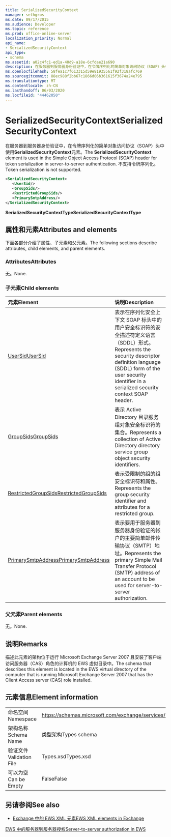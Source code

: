 ```yaml
---
title: SerializedSecurityContext
manager: sethgros
ms.date: 09/17/2015
ms.audience: Developer
ms.topic: reference
ms.prod: office-online-server
localization_priority: Normal
api_name:
- SerializedSecurityContext
api_type:
- schema
ms.assetid: a02c4fc1-ed1a-40d9-a18e-6cfdae21a690
description: 在服务器到服务器身份验证中，在令牌序列化的简单对象访问协议（SOAP）头中使用 SerializedSecurityContext 元素。 不支持令牌序列化。
ms.openlocfilehash: 58fea1c7f613315d59e81935561f92f318afc769
ms.sourcegitcommit: 88ec988f2bb67c1866d06b361615f3674a24e795
ms.translationtype: MT
ms.contentlocale: zh-CN
ms.lasthandoff: 06/03/2020
ms.locfileid: "44462050"
---
```

# <a name="serializedsecuritycontext"></a><span data-ttu-id="2d4ec-104">SerializedSecurityContext</span><span class="sxs-lookup"><span data-stu-id="2d4ec-104">SerializedSecurityContext</span></span>

<span data-ttu-id="2d4ec-105">在服务器到服务器身份验证中，在令牌序列化的简单对象访问协议（SOAP）头中使用**SerializedSecurityContext**元素。</span><span class="sxs-lookup"><span data-stu-id="2d4ec-105">The **SerializedSecurityContext** element is used in the Simple Object Access Protocol (SOAP) header for token serialization in server-to-server authentication.</span></span> <span data-ttu-id="2d4ec-106">不支持令牌序列化。</span><span class="sxs-lookup"><span data-stu-id="2d4ec-106">Token serialization is not supported.</span></span> 
  
```xml
<SerializedSecurityContext>
   <UserSid/>
   <GroupSids/>
   <RestrictedGroupSids/>
   <PrimarySmtpAddress/>
</SerializedSecurityContext>
```

 <span data-ttu-id="2d4ec-107">**SerializedSecurityContextType**</span><span class="sxs-lookup"><span data-stu-id="2d4ec-107">**SerializedSecurityContextType**</span></span>
## <a name="attributes-and-elements"></a><span data-ttu-id="2d4ec-108">属性和元素</span><span class="sxs-lookup"><span data-stu-id="2d4ec-108">Attributes and elements</span></span>

<span data-ttu-id="2d4ec-109">下面各部分介绍了属性、子元素和父元素。</span><span class="sxs-lookup"><span data-stu-id="2d4ec-109">The following sections describe attributes, child elements, and parent elements.</span></span>
  
### <a name="attributes"></a><span data-ttu-id="2d4ec-110">Attributes</span><span class="sxs-lookup"><span data-stu-id="2d4ec-110">Attributes</span></span>

<span data-ttu-id="2d4ec-111">无。</span><span class="sxs-lookup"><span data-stu-id="2d4ec-111">None.</span></span>
  
### <a name="child-elements"></a><span data-ttu-id="2d4ec-112">子元素</span><span class="sxs-lookup"><span data-stu-id="2d4ec-112">Child elements</span></span>

|<span data-ttu-id="2d4ec-113">**元素**</span><span class="sxs-lookup"><span data-stu-id="2d4ec-113">**Element**</span></span>|<span data-ttu-id="2d4ec-114">**说明**</span><span class="sxs-lookup"><span data-stu-id="2d4ec-114">**Description**</span></span>|
|:-----|:-----|
|[<span data-ttu-id="2d4ec-115">UserSid</span><span class="sxs-lookup"><span data-stu-id="2d4ec-115">UserSid</span></span>](usersid.md) <br/> |<span data-ttu-id="2d4ec-116">表示在序列化安全上下文 SOAP 标头中的用户安全标识符的安全描述符定义语言（SDDL）形式。</span><span class="sxs-lookup"><span data-stu-id="2d4ec-116">Represents the security descriptor definition language (SDDL) form of the user security identifier in a serialized security context SOAP header.</span></span>  <br/> |
|[<span data-ttu-id="2d4ec-117">GroupSids</span><span class="sxs-lookup"><span data-stu-id="2d4ec-117">GroupSids</span></span>](groupsids.md) <br/> |<span data-ttu-id="2d4ec-118">表示 Active Directory 目录服务组对象安全标识符的集合。</span><span class="sxs-lookup"><span data-stu-id="2d4ec-118">Represents a collection of Active Directory directory service group object security identifiers.</span></span>  <br/> |
|[<span data-ttu-id="2d4ec-119">RestrictedGroupSids</span><span class="sxs-lookup"><span data-stu-id="2d4ec-119">RestrictedGroupSids</span></span>](restrictedgroupsids.md) <br/> |<span data-ttu-id="2d4ec-120">表示受限制的组的组安全标识符和属性。</span><span class="sxs-lookup"><span data-stu-id="2d4ec-120">Represents the group security identifier and attributes for a restricted group.</span></span>  <br/> |
|[<span data-ttu-id="2d4ec-121">PrimarySmtpAddress</span><span class="sxs-lookup"><span data-stu-id="2d4ec-121">PrimarySmtpAddress</span></span>](primarysmtpaddress.md) <br/> |<span data-ttu-id="2d4ec-122">表示要用于服务器到服务器身份验证的帐户的主要简单邮件传输协议（SMTP）地址。</span><span class="sxs-lookup"><span data-stu-id="2d4ec-122">Represents the primary Simple Mail Transfer Protocol (SMTP) address of an account to be used for server-to-server authorization.</span></span>  <br/> |
   
### <a name="parent-elements"></a><span data-ttu-id="2d4ec-123">父元素</span><span class="sxs-lookup"><span data-stu-id="2d4ec-123">Parent elements</span></span>

<span data-ttu-id="2d4ec-124">无。</span><span class="sxs-lookup"><span data-stu-id="2d4ec-124">None.</span></span>
  
## <a name="remarks"></a><span data-ttu-id="2d4ec-125">说明</span><span class="sxs-lookup"><span data-stu-id="2d4ec-125">Remarks</span></span>

<span data-ttu-id="2d4ec-126">描述此元素的架构位于运行 Microsoft Exchange Server 2007 且安装了客户端访问服务器（CAS）角色的计算机的 EWS 虚拟目录中。</span><span class="sxs-lookup"><span data-stu-id="2d4ec-126">The schema that describes this element is located in the EWS virtual directory of the computer that is running Microsoft Exchange Server 2007 that has the Client Access server (CAS) role installed.</span></span>
  
## <a name="element-information"></a><span data-ttu-id="2d4ec-127">元素信息</span><span class="sxs-lookup"><span data-stu-id="2d4ec-127">Element information</span></span>

|||
|:-----|:-----|
|<span data-ttu-id="2d4ec-128">命名空间</span><span class="sxs-lookup"><span data-stu-id="2d4ec-128">Namespace</span></span>  <br/> |https://schemas.microsoft.com/exchange/services/2006/types  <br/> |
|<span data-ttu-id="2d4ec-129">架构名称</span><span class="sxs-lookup"><span data-stu-id="2d4ec-129">Schema Name</span></span>  <br/> |<span data-ttu-id="2d4ec-130">类型架构</span><span class="sxs-lookup"><span data-stu-id="2d4ec-130">Types schema</span></span>  <br/> |
|<span data-ttu-id="2d4ec-131">验证文件</span><span class="sxs-lookup"><span data-stu-id="2d4ec-131">Validation File</span></span>  <br/> |<span data-ttu-id="2d4ec-132">Types.xsd</span><span class="sxs-lookup"><span data-stu-id="2d4ec-132">Types.xsd</span></span>  <br/> |
|<span data-ttu-id="2d4ec-133">可以为空</span><span class="sxs-lookup"><span data-stu-id="2d4ec-133">Can be Empty</span></span>  <br/> |<span data-ttu-id="2d4ec-134">False</span><span class="sxs-lookup"><span data-stu-id="2d4ec-134">False</span></span>  <br/> |
   
## <a name="see-also"></a><span data-ttu-id="2d4ec-135">另请参阅</span><span class="sxs-lookup"><span data-stu-id="2d4ec-135">See also</span></span>



- [<span data-ttu-id="2d4ec-136">Exchange 中的 EWS XML 元素</span><span class="sxs-lookup"><span data-stu-id="2d4ec-136">EWS XML elements in Exchange</span></span>](ews-xml-elements-in-exchange.md)


[<span data-ttu-id="2d4ec-137">EWS 中的服务器到服务器授权</span><span class="sxs-lookup"><span data-stu-id="2d4ec-137">Server-to-server authorization in EWS</span></span>](https://msdn.microsoft.com/library/f1610a20-672d-448b-8c00-5b0fbcaf31cb%28Office.15%29.aspx)


